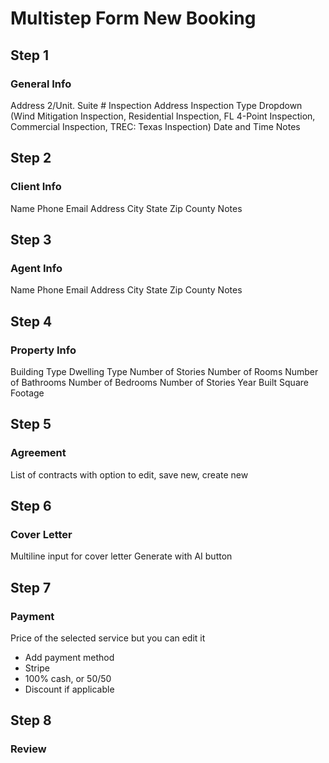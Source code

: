 # Multistep Form New Booking

## Step 1
### General Info
Address 2/Unit. Suite #
Inspection Address
Inspection Type Dropdown (Wind Mitigation Inspection, Residential Inspection, FL 4-Point Inspection, Commercial Inspection, TREC: Texas Inspection)
Date and Time
Notes

## Step 2
### Client Info
Name
Phone
Email
Address
City
State
Zip
County
Notes

## Step 3
### Agent Info
Name
Phone
Email
Address
City
State
Zip
County
Notes

## Step 4
### Property Info
Building Type
Dwelling Type
Number of Stories
Number of Rooms
Number of Bathrooms
Number of Bedrooms
Number of Stories
Year Built
Square Footage

## Step 5
### Agreement
List of contracts with option to edit, save new, create new

## Step 6
### Cover Letter
Multiline input for cover letter
Generate with AI button

## Step 7
### Payment
Price of the selected service but you can edit it
- Add payment method
- Stripe
- 100% cash, or 50/50
- Discount if applicable

## Step 8
### Review

